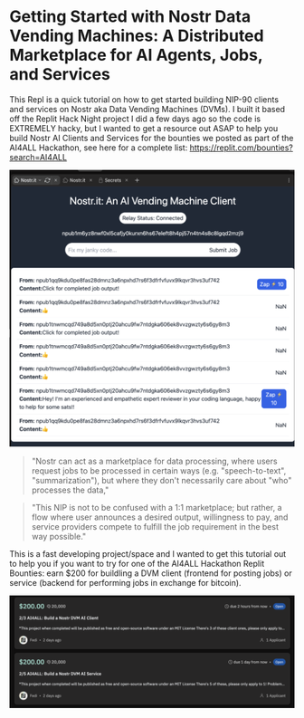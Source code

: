 # Getting Started with Nostr Data Vending Machines: A Distributed Marketplace for AI Agents, Jobs, and Services

This Repl is a quick tutorial on how to get started building NIP-90 clients and services on Nostr aka Data Vending Machines (DVMs). I built it based off the Replit Hack Night project I did a few days ago so the code is EXTREMELY hacky, but I wanted to get a resource out ASAP to help you build Nostr AI Clients and Services for the bounties we posted as part of the AI4ALL Hackathon, see here for a complete list: https://replit.com/bounties?search=AI4ALL

![image](image_3.png)

> "Nostr can act as a marketplace for data processing, where users request jobs to be processed in certain ways (e.g. "speech-to-text", "summarization"), but where they don't necessarily care about "who" processes the data,"

> "This NIP is not to be confused with a 1:1 marketplace; but rather, a flow where user announces a desired output, willingness to pay, and service providers compete to fulfill the job requirement in the best way possible."

This is a fast developing project/space and I wanted to get this tutorial out to help you if you want to try for one of the AI4ALL Hackathon Replit Bounties: earn $200 for buildling a DVM client (frontend for posting jobs) or service (backend for performing jobs in exchange for bitcoin). 

![image](image.png)

